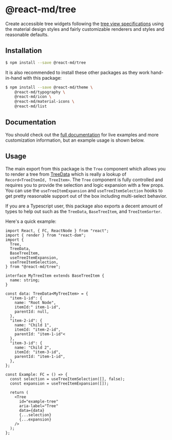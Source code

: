 # @react-md/tree

Create accessible tree widgets following the
[tree view specifications](https://www.w3.org/TR/wai-aria-practices/#TreeView)
using the material design styles and fairly customizable renderers and styles
and reasonable defaults.

## Installation

```sh
$ npm install --save @react-md/tree
```

It is also recommended to install these other packages as they work hand-in-hand
with this package:

```sh
$ npm install --save @react-md/theme \
    @react-md/typography \
    @react-md/icon \
    @react-md/material-icons \
    @react-md/list
```

<!-- DOCS_REMOVE -->

## Documentation

You should check out the
[full documentation](https://react-md.dev/packages/tree/demos) for live examples
and more customization information, but an example usage is shown below.

<!-- DOCS_REMOVE_END -->

## Usage

The main export from this package is the `Tree` component which allows you to
render a tree from [TreeData](./src/types.ts#L55) which is really a lookup of
`Record<TreeItemId, TreeItem>`. The `Tree` component is fully controlled and
requires you to provide the selection and logic expansion with a few props. You
can use the `useTreeItemExpansion` and `useTreeItemSelection` hooks to get
pretty reasonable support out of the box including multi-select behavior.

If you are a Typescript user, this package also exports a decent amount of types
to help out such as the `TreeData`, `BaseTreeItem`, and `TreeItemSorter`.

Here's a quick example:

```tsx
import React, { FC, ReactNode } from "react";
import { render } from "react-dom";
import {
  Tree,
  TreeData,
  BaseTreeItem,
  useTreeItemExpansion,
  useTreeItemSelection,
} from "@react-md/tree";

interface MyTreeItem extends BaseTreeItem {
  name: string;
}

const data: TreeData<MyTreeItem> = {
  "item-1-id": {
    name: "Root Node",
    itemId:" item-1-id",
    parentId: null,
  },
  "item-2-id": {
    name: "Child 1",
    itemId: "item-2-id",
    parentId: "item-1-id"<
  },
  "item-3-id": {
    name: "Child 2",
    itemId: "item-3-id",
    parentId: "item-1-id",
  },
};

const Example: FC = () => {
  const selection = useTreeItemSelection([], false);
  const expansion = useTreeItemExpansion([]);

  return (
    <Tree
      id="example-tree"
      aria-label="Tree"
      data={data}
      {...selection}
      {...expansion}
    />
  );
};
```
